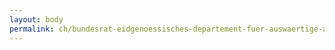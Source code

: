 ```yaml
---
layout: body
permalink: ch/bundesrat-eidgenoessisches-departement-fuer-auswaertige-angelegenheiten-direktion-fuer-ressourcen-informatik-eda-planung-und-steuerung/
---
```


